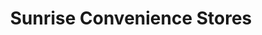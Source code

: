 ---
title: "Sunrise Convenience Stores"
url: /capac/sunrise-convenience-stores-capac-road/
shop: convenience
---